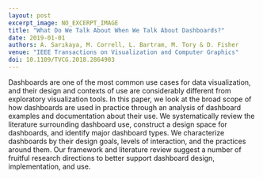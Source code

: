 ```yaml
---
layout: post
excerpt_image: NO_EXCERPT_IMAGE
title: "What Do We Talk About When We Talk About Dashboards?"
date: 2019-01-01
authors: A. Sarıkaya, M. Correll, L. Bartram, M. Tory & D. Fisher
venue: "IEEE Transactions on Visualization and Computer Graphics"
doi: 10.1109/TVCG.2018.2864903
---
```

Dashboards are one of the most common use cases for data visualization, and their design and contexts of use are considerably different from exploratory visualization tools. In this paper, we look at the broad scope of how dashboards are used in practice through an analysis of dashboard examples and documentation about their use. We systematically review the literature surrounding dashboard use, construct a design space for dashboards, and identify major dashboard types. We characterize dashboards by their design goals, levels of interaction, and the practices around them. Our framework and literature review suggest a number of fruitful research directions to better support dashboard design, implementation, and use.

